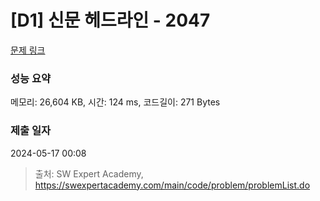 # [D1] 신문 헤드라인 - 2047 

[문제 링크](https://swexpertacademy.com/main/code/problem/problemDetail.do?contestProbId=AV5QKsLaAy0DFAUq) 

### 성능 요약

메모리: 26,604 KB, 시간: 124 ms, 코드길이: 271 Bytes

### 제출 일자

2024-05-17 00:08



> 출처: SW Expert Academy, https://swexpertacademy.com/main/code/problem/problemList.do